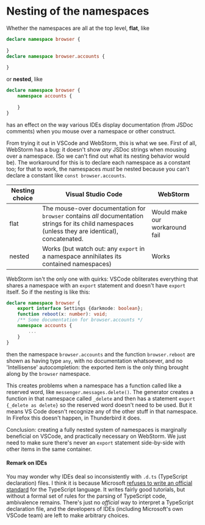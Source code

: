 # Nesting of the namespaces
Whether the namespaces are all at the top level, **flat**, like

```ts
declare namespace browser {
    
}
declare namespace browser.accounts {
    
}

```

or **nested**, like

```ts
declare namespace browser {
    namespace accounts {
        
    }
}
```

has an effect on the way various IDEs display documentation (from JSDoc comments) when you mouse over a namespace or other construct. 

From trying it out in VSCode and WebStorm, this is what we see. First of all, WebStorm has a bug: it doesn't show *any* JSDoc strings when mousing over a namespace. (So we can't find out what its nesting behavior would be). The workaround for this is to declare each namespace as a constant too; for that to work, the namespaces *must* be nested because you can't declare a constant like `const browser.accounts`.

| Nesting choice | Visual Studio Code                                                                                                                                  | WebStorm                       |
| -------------- | --------------------------------------------------------------------------------------------------------------------------------------------------- | ------------------------------ |
| flat           | The mouse-over documentation for `browser` contains *all* documentation strings for its child namespaces (unless they are identical), concatenated. | Would make our workaround fail |
| nested         | Works (but watch out: any `export` in a namespace annihilates its contained namespaces)                                                             | Works                          |

WebStorm isn't the only one with quirks: VSCode obliterates everything that shares a namespace with an `export` statement and doesn't have `export` itself. So if the nesting is like this:

```ts
declare namespace browser {
    export interface Settings {darkmode: boolean};
    function reboot(x: number): void;
    /** Some documentation for browser.accounts */
    namespace accounts {
        ...
    }
}
```

then the namespace `browser.accounts` and the function `browser.reboot` are shown as having type `any`, with no documentation whatsoever, and no 'Intellisense' autocompletion: the exported item is the only thing brought along by the `browser` namespace.

This creates problems when a namespace has a function called like a reserved word, like `messenger.messages.delete()`. The generator creates a function in that namespace called `_delete` and then has a statement `export {_delete as delete}` so the reserved word doesn't need to be used. But it means VS Code doesn't recognize any of the other stuff in that namespace. In Firefox this doesn't happen, in Thunderbird it does.

Conclusion: creating a fully nested system of namespaces is marginally beneficial on VSCode, and practically necessary on WebStorm. We just need to make sure there's never an `export` statement side-by-side with other items in the same container.

#### Remark on IDEs
You may wonder why IDEs deal so inconsistently with `.d.ts` (TypeScript declaration) files. I think it is because Microsoft [refuses to write an official standard](https://github.com/microsoft/TypeScript/issues/15711) for the TypeScript language. It writes fairly good tutorials, but without a formal set of rules for the parsing of TypeScript code, ambivalence remains. There's just no _official_ way to interpret a TypeScript declaration file, and the developers of IDEs (including Microsoft's own VSCode team) are left to make arbitrary choices.
